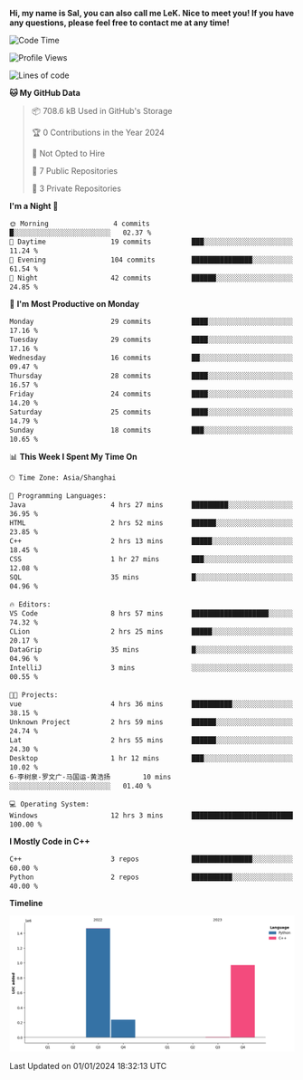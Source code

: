 **Hi, my name is Sal, you can also call me LeK. Nice to meet you! If you have any questions, please feel free to contact me at any time!**

<!--START_SECTION:waka-->
![Code Time](http://img.shields.io/badge/Code%20Time-143%20hrs%2055%20mins-blue)

![Profile Views](http://img.shields.io/badge/Profile%20Views-0-blue)

![Lines of code](https://img.shields.io/badge/From%20Hello%20World%20I%27ve%20Written-2.7%20million%20lines%20of%20code-blue)

**🐱 My GitHub Data** 

> 📦 708.6 kB Used in GitHub's Storage 
 > 
> 🏆 0 Contributions in the Year 2024
 > 
> 🚫 Not Opted to Hire
 > 
> 📜 7 Public Repositories 
 > 
> 🔑 3 Private Repositories 
 > 
**I'm a Night 🦉** 

```text
🌞 Morning                4 commits           █░░░░░░░░░░░░░░░░░░░░░░░░   02.37 % 
🌆 Daytime                19 commits          ███░░░░░░░░░░░░░░░░░░░░░░   11.24 % 
🌃 Evening                104 commits         ███████████████░░░░░░░░░░   61.54 % 
🌙 Night                  42 commits          ██████░░░░░░░░░░░░░░░░░░░   24.85 % 
```
📅 **I'm Most Productive on Monday** 

```text
Monday                   29 commits          ████░░░░░░░░░░░░░░░░░░░░░   17.16 % 
Tuesday                  29 commits          ████░░░░░░░░░░░░░░░░░░░░░   17.16 % 
Wednesday                16 commits          ██░░░░░░░░░░░░░░░░░░░░░░░   09.47 % 
Thursday                 28 commits          ████░░░░░░░░░░░░░░░░░░░░░   16.57 % 
Friday                   24 commits          ████░░░░░░░░░░░░░░░░░░░░░   14.20 % 
Saturday                 25 commits          ████░░░░░░░░░░░░░░░░░░░░░   14.79 % 
Sunday                   18 commits          ███░░░░░░░░░░░░░░░░░░░░░░   10.65 % 
```


📊 **This Week I Spent My Time On** 

```text
🕑︎ Time Zone: Asia/Shanghai

💬 Programming Languages: 
Java                     4 hrs 27 mins       █████████░░░░░░░░░░░░░░░░   36.95 % 
HTML                     2 hrs 52 mins       ██████░░░░░░░░░░░░░░░░░░░   23.85 % 
C++                      2 hrs 13 mins       █████░░░░░░░░░░░░░░░░░░░░   18.45 % 
CSS                      1 hr 27 mins        ███░░░░░░░░░░░░░░░░░░░░░░   12.08 % 
SQL                      35 mins             █░░░░░░░░░░░░░░░░░░░░░░░░   04.96 % 

🔥 Editors: 
VS Code                  8 hrs 57 mins       ███████████████████░░░░░░   74.32 % 
CLion                    2 hrs 25 mins       █████░░░░░░░░░░░░░░░░░░░░   20.17 % 
DataGrip                 35 mins             █░░░░░░░░░░░░░░░░░░░░░░░░   04.96 % 
IntelliJ                 3 mins              ░░░░░░░░░░░░░░░░░░░░░░░░░   00.55 % 

🐱‍💻 Projects: 
vue                      4 hrs 36 mins       ██████████░░░░░░░░░░░░░░░   38.15 % 
Unknown Project          2 hrs 59 mins       ██████░░░░░░░░░░░░░░░░░░░   24.74 % 
Lat                      2 hrs 55 mins       ██████░░░░░░░░░░░░░░░░░░░   24.30 % 
Desktop                  1 hr 12 mins        ███░░░░░░░░░░░░░░░░░░░░░░   10.02 % 
6-李树泉-罗文广-马国运-黄浩扬        10 mins             ░░░░░░░░░░░░░░░░░░░░░░░░░   01.40 % 

💻 Operating System: 
Windows                  12 hrs 3 mins       █████████████████████████   100.00 % 
```

**I Mostly Code in C++** 

```text
C++                      3 repos             ███████████████░░░░░░░░░░   60.00 % 
Python                   2 repos             ██████████░░░░░░░░░░░░░░░   40.00 % 
```



**Timeline**

![Lines of Code chart](https://raw.githubusercontent.com/LeKZzzz/LeKZzzz/master/assets/bar_graph.png)


 Last Updated on 01/01/2024 18:32:13 UTC
<!--END_SECTION:waka-->
